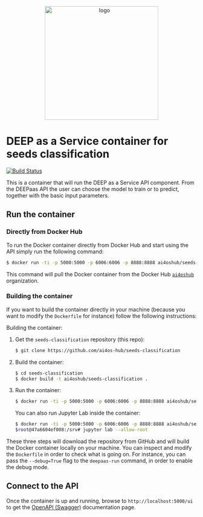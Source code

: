 <div align="center">
<img src="https://marketplace.deep-hybrid-datacloud.eu/images/logo-deep.png" alt="logo" width="300"/>
</div>

# DEEP as a Service container for seeds classification

[![Build Status](https://jenkins.services.ai4os.eu/buildStatus/icon?job=AI4OS-hub/seeds-classification/main)](https://jenkins.services.ai4os.eu/job/AI4OS-hub/job/seeds-classification/job/main/)

This is a container that will run the DEEP as a Service API component. From the DEEPaas API the user can choose the model
 to train or to predict, together with the basic input parameters.

## Run the container

### Directly from Docker Hub

To run the Docker container directly from Docker Hub and start using the API
simply run the following command:

```bash
$ docker run -ti -p 5000:5000 -p 6006:6006 -p 8888:8888 ai4oshub/seeds-classification
```

This command will pull the Docker container from the Docker Hub
[`ai4oshub`](https://hub.docker.com/u/ai4oshub/) organization.

### Building the container

If you want to build the container directly in your machine (because you want
to modify the `Dockerfile` for instance) follow the following instructions:

Building the container:

1. Get the `seeds-classification` repository (this repo):

    ```bash
    $ git clone https://github.com/ai4os-hub/seeds-classification
    ```

2. Build the container:

    ```bash
    $ cd seeds-classification
    $ docker build -t ai4oshub/seeds-classification .
    ```

3. Run the container:

    ```bash
    $ docker run -ti -p 5000:5000 -p 6006:6006 -p 8888:8888 ai4oshub/seeds-classification
    ```
   
   You can also run Jupyter Lab inside the container:
   
   ```bash
   $ docker run -ti -p 5000:5000 -p 6006:6006 -p 8888:8888 ai4oshub/seeds-classification /bin/bash
   $root@47a6604ef008:/srv# jupyter lab --allow-root
   ```

These three steps will download the repository from GitHub and will build the
Docker container locally on your machine. You can inspect and modify the
`Dockerfile` in order to check what is going on. For instance, you can pass the
`--debug=True` flag to the `deepaas-run` command, in order to enable the debug
mode.


## Connect to the API

Once the container is up and running, browse to `http://localhost:5000/ui` to get
the [OpenAPI (Swagger)](https://www.openapis.org/) documentation page.
